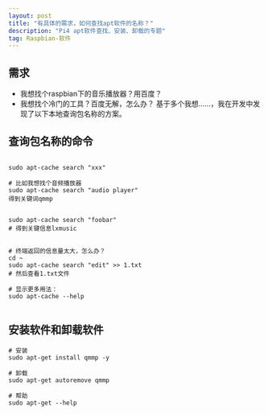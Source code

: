 ```yaml
---
layout: post
title: "有具体的需求，如何查找apt软件的名称？"
description: "Pi4 apt软件查找、安装、卸载的专题"
tag: Raspbian-软件
---   
```



## 需求
* 我想找个raspbian下的音乐播放器？用百度？
* 我想找个冷门的工具？百度无解，怎么办？
基于多个我想……，我在开发中发现了以下本地查询包名称的方案。



## 查询包名称的命令

```shell

sudo apt-cache search "xxx"

# 比如我想找个音频播放器
sudo apt-cache search "audio player" 
得到关键词qmmp


sudo apt-cache search "foobar" 
# 得到关键信息lxmusic


# 终端返回的信息量太大，怎么办？
cd ~
sudo apt-cache search "edit" >> 1.txt
# 然后查看1.txt文件

# 显示更多用法：
sudo apt-cache --help


```

## 安装软件和卸载软件
```shell
# 安装
sudo apt-get install qmmp -y

# 卸载
sudo apt-get autoremove qmmp

# 帮助
sudo apt-get --help

```


